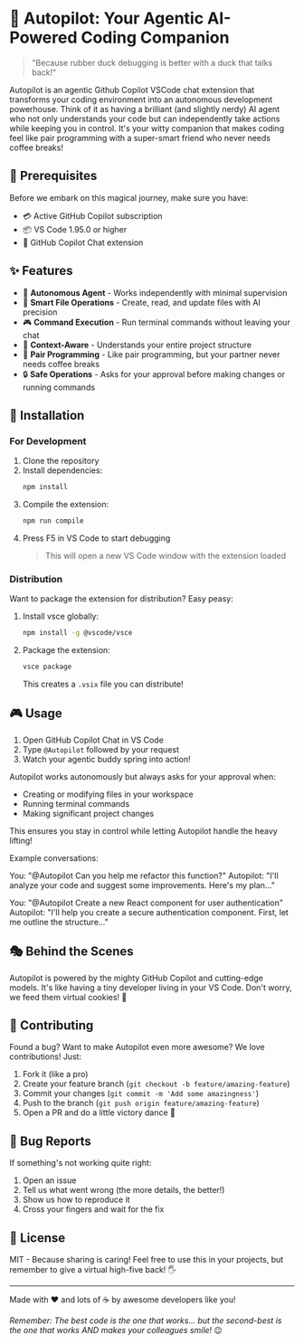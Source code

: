 # 🚀 Autopilot: Your Agentic AI-Powered Coding Companion

> "Because rubber duck debugging is better with a duck that talks back!" 

Autopilot is an agentic Github Copilot VSCode chat extension that transforms your coding environment into an autonomous development powerhouse. Think of it as having a brilliant (and slightly nerdy) AI agent who not only understands your code but can independently take actions while keeping you in control. It's your witty companion that makes coding feel like pair programming with a super-smart friend who never needs coffee breaks!

## 🎯 Prerequisites

Before we embark on this magical journey, make sure you have:

- 💳 Active GitHub Copilot subscription
- 📦 VS Code 1.95.0 or higher
- 🤖 GitHub Copilot Chat extension

## ✨ Features

- 🤖 **Autonomous Agent** - Works independently with minimal supervision
- 📝 **Smart File Operations** - Create, read, and update files with AI precision
- 🎮 **Command Execution** - Run terminal commands without leaving your chat
- 🧠 **Context-Aware** - Understands your entire project structure
- 🤝 **Pair Programming** - Like pair programming, but your partner never needs coffee breaks
- 🔒 **Safe Operations** - Asks for your approval before making changes or running commands

## 🚀 Installation

### For Development

1. Clone the repository
2. Install dependencies:
   ```bash
   npm install
   ```
3. Compile the extension:
   ```bash
   npm run compile
   ```
4. Press F5 in VS Code to start debugging
   > This will open a new VS Code window with the extension loaded


### Distribution

Want to package the extension for distribution? Easy peasy:

1. Install vsce globally:
   ```bash
   npm install -g @vscode/vsce
   ```
2. Package the extension:
   ```bash
   vsce package
   ```
   This creates a `.vsix` file you can distribute!

## 🎮 Usage

1. Open GitHub Copilot Chat in VS Code
2. Type `@Autopilot` followed by your request
3. Watch your agentic buddy spring into action!

Autopilot works autonomously but always asks for your approval when:
- Creating or modifying files in your workspace
- Running terminal commands
- Making significant project changes

This ensures you stay in control while letting Autopilot handle the heavy lifting!

Example conversations:

You: "@Autopilot Can you help me refactor this function?"
Autopilot: "I'll analyze your code and suggest some improvements. Here's my plan..."

You: "@Autopilot Create a new React component for user authentication"
Autopilot: "I'll help you create a secure authentication component. First, let me outline the structure..."

## 🎭 Behind the Scenes

Autopilot is powered by the mighty GitHub Copilot and cutting-edge models. It's like having a tiny developer living in your VS Code. Don't worry, we feed them virtual cookies! 🍪

## 🤝 Contributing

Found a bug? Want to make Autopilot even more awesome? We love contributions! Just:

1. Fork it (like a pro)
2. Create your feature branch (`git checkout -b feature/amazing-feature`)
3. Commit your changes (`git commit -m 'Add some amazingness'`)
4. Push to the branch (`git push origin feature/amazing-feature`)
5. Open a PR and do a little victory dance 💃

## 🐛 Bug Reports

If something's not working quite right:

1. Open an issue
2. Tell us what went wrong (the more details, the better!)
3. Show us how to reproduce it
4. Cross your fingers and wait for the fix

## 📜 License

MIT - Because sharing is caring! Feel free to use this in your projects, but remember to give a virtual high-five back! 🖐️

---

Made with ❤️ and lots of ☕ by awesome developers like you!

*Remember: The best code is the one that works... but the second-best is the one that works AND makes your colleagues smile!* 😉